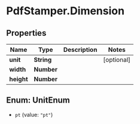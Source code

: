 # PdfStamper.Dimension

## Properties
Name | Type | Description | Notes
------------ | ------------- | ------------- | -------------
**unit** | **String** |  | [optional] 
**width** | **Number** |  | 
**height** | **Number** |  | 


<a name="UnitEnum"></a>
## Enum: UnitEnum


* `pt` (value: `"pt"`)




